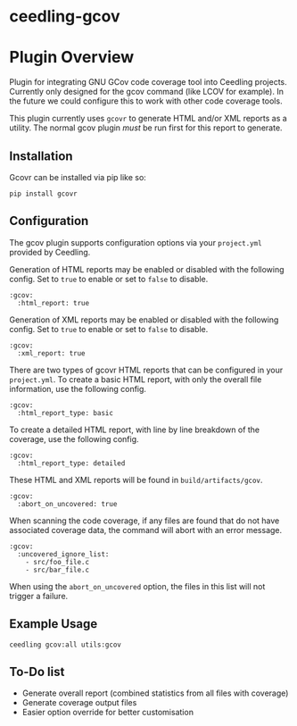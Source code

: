 ceedling-gcov
=============

# Plugin Overview

Plugin for integrating GNU GCov code coverage tool into Ceedling projects.
Currently only designed for the gcov command (like LCOV for example). In the
future we could configure this to work with other code coverage tools.

This plugin currently uses `gcovr` to generate HTML and/or XML reports as a
utility. The normal gcov plugin _must_ be run first for this report to generate.

## Installation

Gcovr can be installed via pip like so:

```
pip install gcovr
```

## Configuration

The gcov plugin supports configuration options via your `project.yml` provided
by Ceedling.

Generation of HTML reports may be enabled or disabled with the following
config. Set to `true` to enable or set to `false` to disable.

```
:gcov:
  :html_report: true
```

Generation of XML reports may be enabled or disabled with the following
config. Set to `true` to enable or set to `false` to disable.

```
:gcov:
  :xml_report: true
```

There are two types of gcovr HTML reports that can be configured in your
`project.yml`. To create a basic HTML report, with only the overall file
information, use the following config.

```
:gcov:
  :html_report_type: basic
```

To create a detailed HTML report, with line by line breakdown of the
coverage, use the following config.

```
:gcov:
  :html_report_type: detailed
```

These HTML and XML reports will be found in `build/artifacts/gcov`.

```
:gcov:
  :abort_on_uncovered: true
```

When scanning the code coverage, if any files are found that do not have
associated coverage data, the command will abort with an error message.

```
:gcov:
  :uncovered_ignore_list:
    - src/foo_file.c
    - src/bar_file.c
```

When using the ``abort_on_uncovered`` option, the files in this list will not
trigger a failure.

## Example Usage

```
ceedling gcov:all utils:gcov
```

## To-Do list

- Generate overall report (combined statistics from all files with coverage)
- Generate coverage output files
- Easier option override for better customisation
